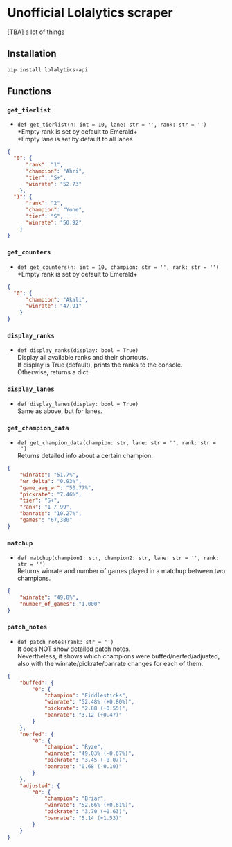 # Unofficial Lolalytics scraper  
[TBA] a lot of things

## Installation  
```bash
pip install lolalytics-api
```

## Functions  
### `get_tierlist`
- `def get_tierlist(n: int = 10, lane: str = '', rank: str = '')`  
*Empty rank is set by default to Emerald+  
*Empty lane is set by default to all lanes  
```json
{
  "0": {
      "rank": "1",
      "champion": "Ahri",
      "tier": "S+",
      "winrate": "52.73"
    },
  "1": {
      "rank": "2",
      "champion": "Yone",
      "tier": "S",
      "winrate": "50.92"
    }
}
```

### `get_counters`
- `def get_counters(n: int = 10, champion: str = '', rank: str = '')`  
*Empty rank is set by default to Emerald+
```json
{
  "0": {
      "champion": "Akali",
      "winrate": "47.91"
    }
}
```

### `display_ranks`
- `def display_ranks(display: bool = True)`  
Display all available ranks and their shortcuts.  
If display is True (default), prints the ranks to the console.  
Otherwise, returns a dict.

### `display_lanes`
- `def display_lanes(display: bool = True)`  
Same as above, but for lanes.

### `get_champion_data`  
- `def get_champion_data(champion: str, lane: str = '', rank: str = '')`  
Returns detailed info about a certain champion.  
```json
{
    "winrate": "51.7%",
    "wr_delta": "0.93%",
    "game_avg_wr": "50.77%",
    "pickrate": "7.46%",
    "tier": "S+",
    "rank": "1 / 99",
    "banrate": "10.27%",
    "games": "67,380"
}
```

### `matchup`
- `def matchup(champion1: str, champion2: str, lane: str = '', rank: str = '')`  
Returns winrate and number of games played in a matchup between two champions.  
```json
{
    "winrate": "49.8%",
    "number_of_games": "1,000"
}
```

### `patch_notes`
- `def patch_notes(rank: str = '')`  
It does NOT show detailed patch notes.  
Nevertheless, it shows which champions were buffed/nerfed/adjusted, also with the winrate/pickrate/banrate changes for each of them.  
```json
{
    "buffed": {
        "0": {
            "champion": "Fiddlesticks",
            "winrate": "52.48% (+0.80%)",
            "pickrate": "2.88 (+0.55)",
            "banrate": "3.12 (+0.47)"
        }
    },
    "nerfed": {
        "0": {
            "champion": "Ryze",
            "winrate": "49.03% (-0.67%)",
            "pickrate": "3.45 (-0.07)",
            "banrate": "0.68 (-0.10)"
        }
    },
    "adjusted": {
        "0": {
            "champion": "Briar",
            "winrate": "52.66% (+0.61%)",
            "pickrate": "3.70 (+0.63)",
            "banrate": "5.14 (+1.53)"
        }
    }
}
```
